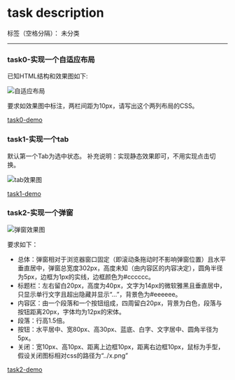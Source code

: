 # task description

标签（空格分隔）： 未分类

---

### task0-实现一个自适应布局

已知HTML结构和效果图如下:

![自适应布局](http://7xj8b6.com1.z0.glb.clouddn.com/task0.png)

要求如效果图中标注，两栏间距为10px，请写出这个两列布局的CSS。

[task0-demo](http://yuandong.im/css-demo/task0-two-col-layout.html)

### task1-实现一个tab

默认第一个Tab为选中状态。
补充说明：实现静态效果即可，不用实现点击切换。

![tab效果图](http://7xj8b6.com1.z0.glb.clouddn.com/task1.png)

[task1-demo](http://yuandong.im/css-demo/task1-tab.html)

### task2-实现一个弹窗

![弹窗效果图](http://7xj8b6.com1.z0.glb.clouddn.com/task2.png)

要求如下：

- 总体：弹窗相对于浏览器窗口固定（即滚动条拖动时不影响弹窗位置）且水平垂直居中，弹窗总宽度302px，高度未知（由内容区的内容决定），圆角半径为5px，边框为1px的实线，边框颜色为#cccccc。
- 标题栏：左右留白20px，高度为40px，文字为14px的微软雅黑且垂直居中，只显示单行文字且超出隐藏并显示“...”，背景色为#eeeeee。
- 内容区：由一个段落和一个按钮组成，四周留白20px，背景为白色，段落与按钮距离20px，字体均为12px的宋体。
- 段落：行高1.5倍。
- 按钮：水平居中、宽80px、高30px、蓝底、白字、文字居中、圆角半径为5px。
- 关闭：宽10px、高10px、距离上边框10px，距离右边框10px，鼠标为手型，假设关闭图标相对css的路径为“../x.png”

[task2-demo](http://yuandong.im/css-demo/task2-popup-center.html)
